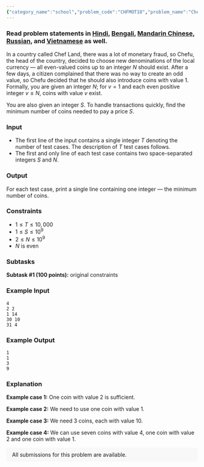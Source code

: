 ```yaml
---
{"category_name":"school","problem_code":"CHFMOT18","problem_name":"Chef and Demonetisation","problemComponents":{"constraints":"","constraintsState":false,"subtasks":"","subtasksState":false,"inputFormat":"","inputFormatState":false,"outputFormat":"","outputFormatState":false,"sampleTestCases":{"0":{"id":1,"input":"4\r\n2 2\r\n1 14\r\n30 10\r\n31 4","output":"1\r\n1\r\n3\r\n9","explanation":"**Example case 1:** One coin with value $2$ is sufficient.\r\n\r\n**Example case 2:** We need to use one coin with value $1$.\r\n\r\n**Example case 3:** We need $3$ coins, each with value $10$.\r\n\r\n**Example case 4:** We can use seven coins with value $4$, one coin with value $2$ and one coin with value $1$.","isDeleted":false}}},"video_editorial_url":"https://youtu.be/U0bIJD7CkSk","languages_supported":{"0":"CPP14","1":"C","2":"JAVA","3":"PYTH 3.6","4":"CPP17","5":"PYTH","6":"PYP3","7":"CS2","8":"ADA","9":"PYPY","10":"TEXT","11":"PAS fpc","12":"NODEJS","13":"RUBY","14":"PHP","15":"GO","16":"HASK","17":"TCL","18":"PERL","19":"SCALA","20":"LUA","21":"kotlin","22":"BASH","23":"JS","24":"LISP sbcl","25":"rust","26":"PAS gpc","27":"BF","28":"CLOJ","29":"R","30":"D","31":"CAML","32":"FORT","33":"ASM","34":"swift","35":"FS","36":"WSPC","37":"LISP clisp","38":"SQL","39":"SCM guile","40":"PERL6","41":"ERL","42":"CLPS","43":"ICK","44":"NICE","45":"PRLG","46":"ICON","47":"COB","48":"SCM chicken","49":"PIKE","50":"SCM qobi","51":"ST","52":"SQLQ","53":"NEM"},"max_timelimit":1,"source_sizelimit":50000,"problem_author":"dean_student","problem_tester":"","date_added":"21-06-2020","tags":{"0":"dean_student","1":"ltime85","2":"math","3":"simple","4":"taran_1407"},"problem_difficulty_level":"Simple","best_tag":"","editorial_url":"https://discuss.codechef.com/problems/CHFMOT18","time":{"view_start_date":1593277202,"submit_start_date":1593277202,"visible_start_date":1593277202,"end_date":1735669800},"is_direct_submittable":false,"problemDiscussURL":"https://discuss.codechef.com/search?q=CHFMOT18","is_proctored":false,"visitedContests":{},"layout":"problem"}
---
```

### Read problem statements in [Hindi](https://www.codechef.com/download/translated/LTIME85/hindi/CHFMOT18.pdf), [Bengali](https://www.codechef.com/download/translated/LTIME85/bengali/CHFMOT18.pdf), [Mandarin Chinese](https://www.codechef.com/download/translated/LTIME85/mandarin/CHFMOT18.pdf), [Russian](https://www.codechef.com/download/translated/LTIME85/russian/CHFMOT18.pdf), and [Vietnamese](https://www.codechef.com/download/translated/LTIME85/vietnamese/CHFMOT18.pdf) as well.

In a country called Chef Land, there was a lot of monetary fraud, so Chefu, the head of the country, decided to choose new denominations of the local currency ― all even-valued coins up to an integer $N$ should exist. After a few days, a citizen complained that there was no way to create an odd value, so Chefu decided that he should also introduce coins with value $1$. Formally, you are given an integer $N$; for $v = 1$ and each even positive integer $v \le N$, coins with value $v$ exist.

You are also given an integer $S$. To handle transactions quickly, find the minimum number of coins needed to pay a price $S$.

### Input
- The first line of the input contains a single integer $T$ denoting the number of test cases. The description of $T$ test cases follows.
- The first and only line of each test case contains two space-separated integers $S$ and $N$.

### Output
For each test case, print a single line containing one integer ― the minimum number of coins.

### Constraints
- $1 \le T \le 10,000$
- $1 \le S \le 10^9$
- $2 \le N \le 10^9$
- $N$ is even

### Subtasks
**Subtask #1 (100 points):** original constraints

### Example Input
```
4
2 2
1 14
30 10
31 4
```

### Example Output
```
1
1
3
9
```

### Explanation
**Example case 1:** One coin with value $2$ is sufficient.

**Example case 2:** We need to use one coin with value $1$.

**Example case 3:** We need $3$ coins, each with value $10$.

**Example case 4:** We can use seven coins with value $4$, one coin with value $2$ and one coin with value $1$.

<aside style='background: #f8f8f8;padding: 10px 15px;'><div>All submissions for this problem are available.</div></aside>